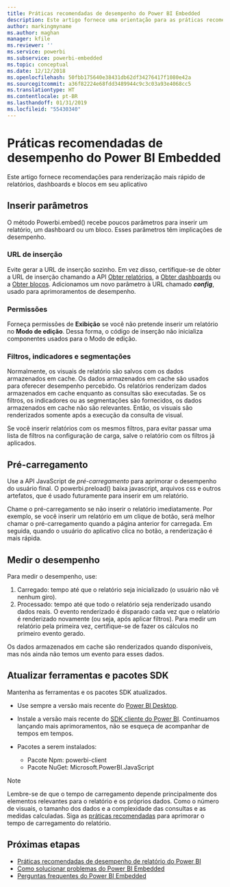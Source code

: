 ```yaml
---
title: Práticas recomendadas de desempenho do Power BI Embedded
description: Este artigo fornece uma orientação para as práticas recomendadas de análise integrada
author: markingmyname
ms.author: maghan
manager: kfile
ms.reviewer: ''
ms.service: powerbi
ms.subservice: powerbi-embedded
ms.topic: conceptual
ms.date: 12/12/2018
ms.openlocfilehash: 50fbb175640e38431db62df34276417f1080e42a
ms.sourcegitcommit: a36f82224e68fdd3489944c9c3c03a93e4068cc5
ms.translationtype: HT
ms.contentlocale: pt-BR
ms.lasthandoff: 01/31/2019
ms.locfileid: "55430340"
---
```

# <a name="power-bi-embedded-performance-best-practices"></a>Práticas recomendadas de desempenho do Power BI Embedded

Este artigo fornece recomendações para renderização mais rápido de relatórios, dashboards e blocos em seu aplicativo

## <a name="embed-parameters"></a>Inserir parâmetros

O método Powerbi.embed() recebe poucos parâmetros para inserir um relatório, um dashboard ou um bloco. Esses parâmetros têm implicações de desempenho.

### <a name="embed-url"></a>URL de inserção

Evite gerar a URL de inserção sozinho. Em vez disso, certifique-se de obter a URL de inserção chamando a API [Obter relatórios](/rest/api/power-bi/reports/getreportsingroup), a [Obter dashboards](/rest/api/power-bi/dashboards/getdashboardsingroup) ou a [Obter blocos](/rest/api/power-bi/dashboards/gettilesingroup). Adicionamos um novo parâmetro à URL chamado **_config_**, usado para aprimoramentos de desempenho.

### <a name="permissions"></a>Permissões

Forneça permissões de **Exibição** se você não pretende inserir um relatório no **Modo de edição**. Dessa forma, o código de inserção não inicializa componentes usados para o Modo de edição.

### <a name="filters-bookmarks-and-slicers"></a>Filtros, indicadores e segmentações

Normalmente, os visuais de relatório são salvos com os dados armazenados em cache. Os dados armazenados em cache são usados para oferecer desempenho percebido. Os relatórios renderizam dados armazenados em cache enquanto as consultas são executadas. Se os filtros, os indicadores ou as segmentações são fornecidos, os dados armazenados em cache não são relevantes. Então, os visuais são renderizados somente após a execução da consulta de visual.

Se você inserir relatórios com os mesmos filtros, para evitar passar uma lista de filtros na configuração de carga, salve o relatório com os filtros já aplicados.

## <a name="preload"></a>Pré-carregamento

Use a API JavaScript de *pré-carregamento* para aprimorar o desempenho do usuário final.
O powerbi.preload() baixa javascript, arquivos css e outros artefatos, que é usado futuramente para inserir em um relatório.

Chame o pré-carregamento se não inserir o relatório imediatamente. Por exemplo, se você inserir um relatório em um clique de botão, será melhor chamar o pré-carregamento quando a página anterior for carregada. Em seguida, quando o usuário do aplicativo clica no botão, a renderização é mais rápida.

## <a name="measure-performance"></a>Medir o desempenho

Para medir o desempenho, use:

1. Carregado: tempo até que o relatório seja inicializado (o usuário não vê nenhum giro).
2. Processado: tempo até que todo o relatório seja renderizado usando dados reais. O evento renderizado é disparado cada vez que o relatório é renderizado novamente (ou seja, após aplicar filtros). Para medir um relatório pela primeira vez, certifique-se de fazer os cálculos no primeiro evento gerado.

Os dados armazenados em cache são renderizados quando disponíveis, mas nós ainda não temos um evento para esses dados.

## <a name="update-tools-and-sdk-packages"></a>Atualizar ferramentas e pacotes SDK

Mantenha as ferramentas e os pacotes SDK atualizados.

* Use sempre a versão mais recente do [Power BI Desktop](https://powerbi.microsoft.com/desktop/).

* Instale a versão mais recente do [SDK cliente do Power BI](https://github.com/Microsoft/PowerBI-JavaScript). Continuamos lançando mais aprimoramentos, não se esqueça de acompanhar de tempos em tempos.

* Pacotes a serem instalados:
    * Pacote Npm: powerbi-client
    * Pacote NuGet: Microsoft.PowerBI.JavaScript

> [!Note]
> Lembre-se de que o tempo de carregamento depende principalmente dos elementos relevantes para o relatório e os próprios dados. Como o número de visuais, o tamanho dos dados e a complexidade das consultas e as medidas calculadas. Siga as [práticas recomendadas](../power-bi-reports-performance.md) para aprimorar o tempo de carregamento do relatório.

## <a name="next-steps"></a>Próximas etapas

* [Práticas recomendadas de desempenho de relatório do Power BI](../power-bi-reports-performance.md)
* [Como solucionar problemas do Power BI Embedded](embedded-troubleshoot.md)
* [Perguntas frequentes do Power BI Embedded](embedded-faq.md)
